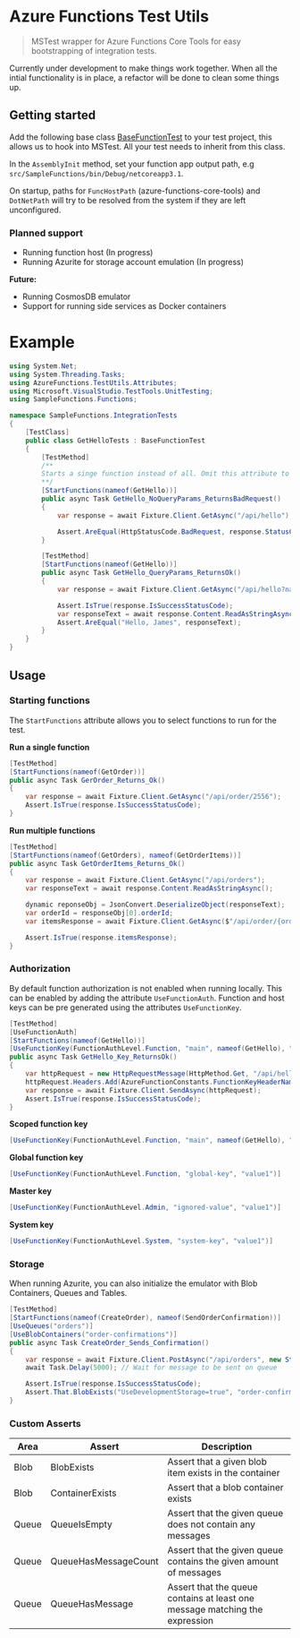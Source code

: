 # Azure Functions Test Utils

> MSTest wrapper for Azure Functions Core Tools for easy bootstrapping of integration tests.

Currently under development to make things work together. When all the intial functionality is in place, a refactor will be done to clean some things up.

## Getting started

Add the following base class [BaseFunctionTest](src/SampleFunctions.IntegrationTests/BaseFunctionTest.cs) to your test project, this allows us to hook into MSTest. All your test needs to inherit from this class.

In the `AssemblyInit` method, set your function app output path, e.g `src/SampleFunctions/bin/Debug/netcoreapp3.1`.

On startup, paths for `FuncHostPath` (azure-functions-core-tools) and `DotNetPath` will try to be resolved from the system if they are left unconfigured.

### Planned support

- Running function host (In progress)
- Running Azurite for storage account emulation (In progress)

**Future:**

- Running CosmosDB emulator
- Support for running side services as Docker containers

# Example

```csharp
using System.Net;
using System.Threading.Tasks;
using AzureFunctions.TestUtils.Attributes;
using Microsoft.VisualStudio.TestTools.UnitTesting;
using SampleFunctions.Functions;

namespace SampleFunctions.IntegrationTests
{
    [TestClass]
    public class GetHelloTests : BaseFunctionTest
    {
        [TestMethod]
        /**
        Starts a singe function instead of all. Omit this attribute to run all fuctions in the app.
        **/
        [StartFunctions(nameof(GetHello))]
        public async Task GetHello_NoQueryParams_ReturnsBadRequest()
        {
            var response = await Fixture.Client.GetAsync("/api/hello");

            Assert.AreEqual(HttpStatusCode.BadRequest, response.StatusCode);
        }

        [TestMethod]
        [StartFunctions(nameof(GetHello))]
        public async Task GetHello_QueryParams_ReturnsOk()
        {
            var response = await Fixture.Client.GetAsync("/api/hello?name=James");

            Assert.IsTrue(response.IsSuccessStatusCode);
            var responseText = await response.Content.ReadAsStringAsync();
            Assert.AreEqual("Hello, James", responseText);
        }
    }
}
```

## Usage

### Starting functions

The `StartFunctions` attribute allows you to select functions to run for the test.

**Run a single function**

```csharp
[TestMethod]
[StartFunctions(nameof(GetOrder))]
public async Task GerOrder_Returns_Ok()
{
    var response = await Fixture.Client.GetAsync("/api/order/2556");
    Assert.IsTrue(response.IsSuccessStatusCode);
}
```

**Run multiple functions**

```csharp
[TestMethod]
[StartFunctions(nameof(GetOrders), nameof(GetOrderItems))]
public async Task GetOrderItems_Returns_Ok()
{
    var response = await Fixture.Client.GetAsync("/api/orders");
    var responseText = await response.Content.ReadAsStringAsync();

    dynamic reponseObj = JsonConvert.DeserializeObject(responseText);
    var orderId = responseObj[0].orderId;
    var itemsResponse = await Fixture.Client.GetAsync($"/api/order/{orderId}/items");

    Assert.IsTrue(response.itemsResponse);
}
```

### Authorization

By default function authorization is not enabled when running locally. This can be enabled by adding the attribute `UseFunctionAuth`. Function and host keys can be pre generated using the attributes `UseFunctionKey`.

```csharp
[TestMethod]
[UseFunctionAuth]
[StartFunctions(nameof(GetHello))]
[UseFunctionKey(FunctionAuthLevel.Function, "main", nameof(GetHello), "helloValue")]
public async Task GetHello_Key_ReturnsOk()
{
    var httpRequest = new HttpRequestMessage(HttpMethod.Get, "/api/hello?name=James");
    httpRequest.Headers.Add(AzureFunctionConstants.FunctionKeyHeaderName, "helloValue");
    var response = await Fixture.Client.SendAsync(httpRequest);
    Assert.IsTrue(response.IsSuccessStatusCode);
}
```

**Scoped function key**

```csharp
[UseFunctionKey(FunctionAuthLevel.Function, "main", nameof(GetHello), "value1")]
```

**Global function key**

```csharp
[UseFunctionKey(FunctionAuthLevel.Function, "global-key", "value1")]
```

**Master key**

```csharp
[UseFunctionKey(FunctionAuthLevel.Admin, "ignored-value", "value1")]
```

**System key**

```csharp
[UseFunctionKey(FunctionAuthLevel.System, "system-key", "value1")]
```

### Storage

When running Azurite, you can also initialize the emulator with Blob Containers, Queues and Tables.

```csharp
[TestMethod]
[StartFunctions(nameof(CreateOrder), nameof(SendOrderConfirmation))]
[UseQueues("orders")]
[UseBlobContainers("order-confirmations")]
public async Task CreateOrder_Sends_Confirmation()
{
    var response = await Fixture.Client.PostAsync("/api/orders", new StringContent(""));
    await Task.Delay(5000); // Wait for message to be sent on queue

    Assert.IsTrue(response.IsSuccessStatusCode);
    Assert.That.BlobExists("UseDevelopmentStorage=true", "order-confirmations", "order-1.json");
}
```

### Custom Asserts

| Area  | Assert               | Description                                                                 |
| ----- | -------------------- | --------------------------------------------------------------------------- |
| Blob  | BlobExists           | Assert that a given blob item exists in the container                       |
| Blob  | ContainerExists      | Assert that a blob container exists                                         |
| Queue | QueueIsEmpty         | Assert that the given queue does not contain any messages                   |
| Queue | QueueHasMessageCount | Assert that the given queue contains the given amount of messages           |
| Queue | QueueHasMessage      | Assert that the queue contains at least one message matching the expression |
